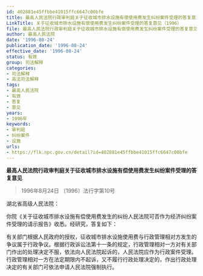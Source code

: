 ```yaml
---
id: 402881e45ffbbe41015ffc6647c00bfe
title: 最高人民法院行政审判庭关于征收城市排水设施有偿使用费发生纠纷案件受理的答复意见
LinkTitle: 关于征收城市排水设施有偿使用费发生纠纷案件受理的答复意见（1996）
file: 最高人民法院行政审判庭关于征收城市排水设施有偿使用费发生纠纷案件受理的答复意见_19960824_402881e45ffbbe41015ffc6647c00bfe.docx
author: 最高人民法院
date: '1996-08-24'
publication_date: '1996-08-24'
effective_date: '1996-08-24'
status: 有效
group: 司法解释
categories:
- 司法解释
- 高法司法解释
tags:
- 最高人民法院
- 有效
- 答复
- 意见
years:
- 1996年
keywords:
- 审判庭
- 纠纷案件
- 设施
urls:
- https://flk.npc.gov.cn/detail?id=402881e45ffbbe41015ffc6647c00bfe
---
```


**最高人民法院行政审判庭关于征收城市排水设施有偿使用费发生纠纷案件受理的答复意见**

> 1996年8月24日 〔1996〕法行字第10号

湖北省高级人民法院：

你院《关于征收城市排水设施有偿使用费发生的纠纷人民法院可否作为经济纠纷案件受理的请示报告》收悉。经研究，答复如下：

有关部门根据人民政府的授权，征收城市排水设施使用费与行政管理相对方发生的争议属于行政争议。根据行政诉讼法第十一条的规定，行政管理相对一方对有关部门作出的处理决定不服，依法向人民法院起诉的，人民法院应作为行政案件受理。行政管理相对一方在法定期限内不起诉，又不履行行政处理决定的，作出行政处理决定的有关部门可依法申请人民法院强制执行。

